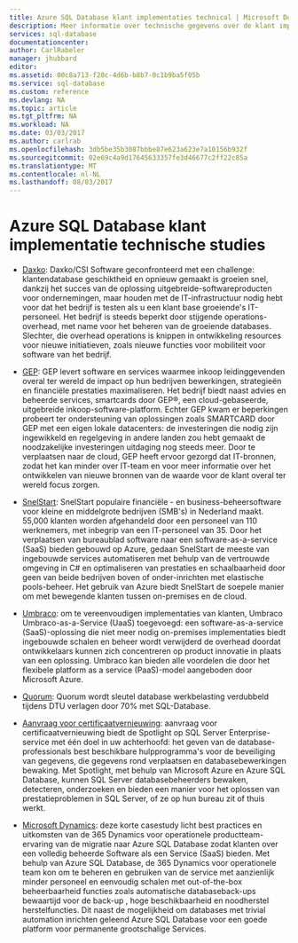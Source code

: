 ```yaml
---
title: Azure SQL Database klant implementaties technical | Microsoft Docs
description: Meer informatie over technische gegevens over de klant implementatons van Azure SQL Database voor het oplossen van bedrijfsproblemen
services: sql-database
documentationcenter: 
author: CarlRabeler
manager: jhubbard
editor: 
ms.assetid: 00c8a713-f20c-4d6b-b8b7-0c1b9ba5f05b
ms.service: sql-database
ms.custom: reference
ms.devlang: NA
ms.topic: article
ms.tgt_pltfrm: NA
ms.workload: NA
ms.date: 03/03/2017
ms.author: carlrab
ms.openlocfilehash: 3db5be35b3087bbbe87e623a623e7a10156b932f
ms.sourcegitcommit: 02e69c4a9d17645633357fe3d46677c2ff22c85a
ms.translationtype: MT
ms.contentlocale: nl-NL
ms.lasthandoff: 08/03/2017
---
```

# <a name="azure-sql-database-customer-implementation-technical-studies"></a>Azure SQL Database klant implementatie technische studies

- [Daxko](sql-database-implementation-daxko.md): Daxko/CSI Software geconfronteerd met een challenge: klantendatabase geschiktheid en opnieuw gemaakt is groeien snel, dankzij het succes van de oplossing uitgebreide-softwareproducten voor ondernemingen, maar houden met de IT-infrastructuur nodig hebt voor dat het bedrijf is testen als u een klant base groeiende's IT-personeel. Het bedrijf is steeds beperkt door stijgende operations-overhead, met name voor het beheren van de groeiende databases. Slechter, die overhead operations is knippen in ontwikkeling resources voor nieuwe initiatieven, zoals nieuwe functies voor mobiliteit voor software van het bedrijf.

- [GEP](sql-database-implementation-gep.md): GEP levert software en services waarmee inkoop leidinggevenden overal ter wereld de impact op hun bedrijven bewerkingen, strategieën en financiële prestaties maximaliseren. Het bedrijf biedt naast advies en beheerde services, smartcards door GEP®, een cloud-gebaseerde, uitgebreide inkoop-software-platform. Echter GEP kwam er beperkingen probeert ter ondersteuning van oplossingen zoals SMARTCARD door GEP met een eigen lokale datacenters: de investeringen die nodig zijn ingewikkeld en regelgeving in andere landen zou hebt gemaakt de noodzakelijke investeringen uitdaging nog steeds meer. Door te verplaatsen naar de cloud, GEP heeft ervoor gezorgd dat IT-bronnen, zodat het kan minder over IT-team en voor meer informatie over het ontwikkelen van nieuwe bronnen van de waarde voor de klant overal ter wereld focus zorgen.

- [SnelStart](sql-database-implementation-snelstart.md): SnelStart populaire financiële - en business-beheersoftware voor kleine en middelgrote bedrijven (SMB's) in Nederland maakt. 55,000 klanten worden afgehandeld door een personeel van 110 werknemers, met inbegrip van een IT-personeel van 35. Door het verplaatsen van bureaublad software naar een software-as-a-service (SaaS) bieden gebouwd op Azure, gedaan SnelStart de meeste van ingebouwde services automatiseren met behulp van de vertrouwde omgeving in C# en optimaliseren van prestaties en schaalbaarheid door geen van beide bedrijven boven of onder-inrichten met elastische pools-beheer. Het gebruik van Azure biedt SnelStart de soepele manier om met bewegende klanten tussen on-premises en de cloud.

- [Umbraco](sql-database-implementation-umbraco.md): om te vereenvoudigen implementaties van klanten, Umbraco Umbraco-as-a-Service (UaaS) toegevoegd: een software-as-a-service (SaaS)-oplossing die niet meer nodig on-premises implementaties biedt ingebouwde schalen en beheer wordt verwijderd de overhead doordat ontwikkelaars kunnen zich concentreren op product innovatie in plaats van een oplossing. Umbraco kan bieden alle voordelen die door het flexibele platform as a service (PaaS)-model aangeboden door Microsoft Azure.

- [Quorum](https://customers.microsoft.com/story/quorum-doubles-key-databases-workload-while-lowering-dtu-with-sql-database): Quorum wordt sleutel database werkbelasting verdubbeld tijdens DTU verlagen door 70% met SQL-Database.

- [Aanvraag voor certificaatvernieuwing](https://customers.microsoft.com/en-US/story/quest): aanvraag voor certificaatvernieuwing biedt de Spotlight op SQL Server Enterprise-service met één doel in uw achterhoofd: het geven van de database-professionals best beschikbare hulpprogramma's voor de beveiliging van gegevens, die gegevens rond verplaatsen en databasebewerkingen bewaking. Met Spotlight, met behulp van Microsoft Azure en Azure SQL Database, kunnen SQL Server databasebeheerders bewaken, detecteren, onderzoeken en bieden een manier voor het oplossen van prestatieproblemen in SQL Server, of ze op hun bureau zit of thuis werkt.

- [Microsoft Dynamics](https://customers.microsoft.com/story/dynamics365operationsproductteam): deze korte casestudy licht best practices en uitkomsten van de 365 Dynamics voor operationele productteam-ervaring van de migratie naar Azure SQL Database zodat klanten over een volledig beheerde Software als een Service (SaaS) bieden. Met behulp van Azure SQL Database, de 365 Dynamics voor operationele team kon om te beheren en gebruiken van de service met aanzienlijk minder personeel en eenvoudig schalen met out-of-the-box beheerbaarheid functies zoals automatische databaseback-ups bewaartijd voor de back-up , hoge beschikbaarheid en noodherstel herstelfuncties. Dit naast de mogelijkheid om databases met trivial automation inrichten geleend Azure SQL Database voor een goede platform voor permanente grootschalige Services.
